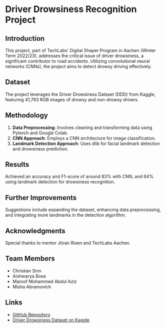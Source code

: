 # Driver Drowsiness Recognition Project

## Introduction
This project, part of TechLabs' Digital Shaper Program in Aachen (Winter Term 2022/23), addresses the critical issue of driver drowsiness, a significant contributor to road accidents. Utilizing convolutional neural networks (CNNs), the project aims to detect drowsy driving effectively.

## Dataset
The project leverages the Driver Drowsiness Dataset (DDD) from Kaggle, featuring 41,793 RGB images of drowsy and non-drowsy drivers.

## Methodology
1. **Data Preprocessing**: Involves cleaning and transforming data using Pytorch and Google Colab.
2. **CNN Approach**: Employs a CNN architecture for image classification.
3. **Landmark Detection Approach**: Uses dlib for facial landmark detection and drowsiness prediction.

## Results
Achieved an accuracy and F1-score of around 83% with CNN, and 64% using landmark detection for drowsiness recognition.

## Further Improvements
Suggestions include expanding the dataset, enhancing data preprocessing, and integrating more landmarks in the detection algorithm.

## Acknowledgments
Special thanks to mentor Jöran Rixen and TechLabs Aachen. 

## Team Members
- Christian Sinn
- Aishwarya Bose
- Maroof Mohammed Abdul Aziz
- Misha Abramovich

## Links
- [GitHub Repository](https://github.com/mattac22/TechLabs_DriverDrowsinessDetection)
- [Driver Drowsiness Dataset on Kaggle](https://www.kaggle.com/datasets/ismailnasri20/driver-drowsiness-dataset-ddd)

